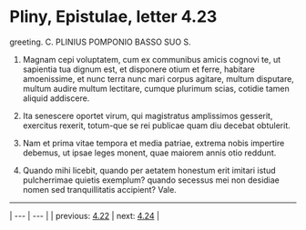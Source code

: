 # Pliny, Epistulae, letter 4.23

greeting. C. PLINIUS POMPONIO BASSO SUO S.



1. Magnam cepi voluptatem, cum ex communibus amicis cognovi te, ut sapientia tua dignum est, et disponere otium et ferre, habitare amoenissime, et nunc terra nunc mari corpus agitare, multum disputare, multum audire multum lectitare, cumque plurimum scias, cotidie tamen aliquid addiscere.



2. Ita senescere oportet virum, qui magistratus amplissimos gesserit, exercitus rexerit, totum-que se rei publicae quam diu decebat obtulerit.



3. Nam et prima vitae tempora et media patriae, extrema nobis impertire debemus, ut ipsae leges monent, quae maiorem annis otio reddunt.



4. Quando mihi licebit, quando per aetatem honestum erit imitari istud pulcherrimae quietis exemplum? quando secessus mei non desidiae nomen sed tranquillitatis accipient? Vale.



---

| --- | --- |
| previous: [4.22](../4.22/) | next: [4.24](../4.24/) |